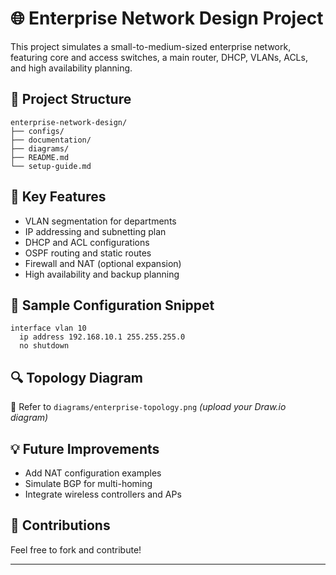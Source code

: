 # 🌐 Enterprise Network Design Project

This project simulates a small-to-medium-sized enterprise network, featuring core and access switches, a main router, DHCP, VLANs, ACLs, and high availability planning.

## 📁 Project Structure
```
enterprise-network-design/
├── configs/
├── documentation/
├── diagrams/
├── README.md
└── setup-guide.md
```

## 📌 Key Features
- VLAN segmentation for departments
- IP addressing and subnetting plan
- DHCP and ACL configurations
- OSPF routing and static routes
- Firewall and NAT (optional expansion)
- High availability and backup planning

## 🔧 Sample Configuration Snippet
```plaintext
interface vlan 10
  ip address 192.168.10.1 255.255.255.0
  no shutdown
```

## 🔍 Topology Diagram
📎 Refer to `diagrams/enterprise-topology.png` *(upload your Draw.io diagram)*

## 💡 Future Improvements
- Add NAT configuration examples
- Simulate BGP for multi-homing
- Integrate wireless controllers and APs

## 🤝 Contributions
Feel free to fork and contribute!

---